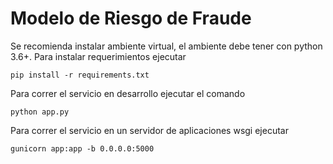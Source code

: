 # Modelo de Riesgo de Fraude
Se recomienda instalar ambiente virtual, el ambiente debe tener con python 3.6+.
Para instalar requerimientos ejecutar
```
pip install -r requirements.txt
```
Para correr el servicio en desarrollo ejecutar el comando
```
python app.py
```
Para correr el servicio en un servidor de aplicaciones wsgi ejecutar
```
gunicorn app:app -b 0.0.0.0:5000
```



